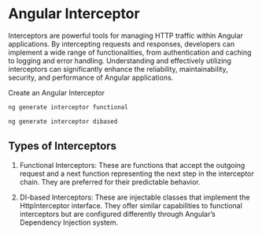 # Angular Interceptor

Interceptors are powerful tools for managing HTTP traffic within Angular applications. By intercepting requests and responses, developers can implement a wide range of functionalities, from authentication and caching to logging and error handling. Understanding and effectively utilizing interceptors can significantly enhance the reliability, maintainability, security, and performance of Angular applications.

Create an Angular Interceptor

```bash
ng generate interceptor functional

ng generate interceptor dibased
```

## Types of Interceptors

1. Functional Interceptors:
These are functions that accept the outgoing request and a next function representing the next step in the interceptor chain. They are preferred for their predictable behavior.

2. DI-based Interceptors:
These are injectable classes that implement the HttpInterceptor interface. They offer similar capabilities to functional interceptors but are configured differently through Angular’s Dependency Injection system.
